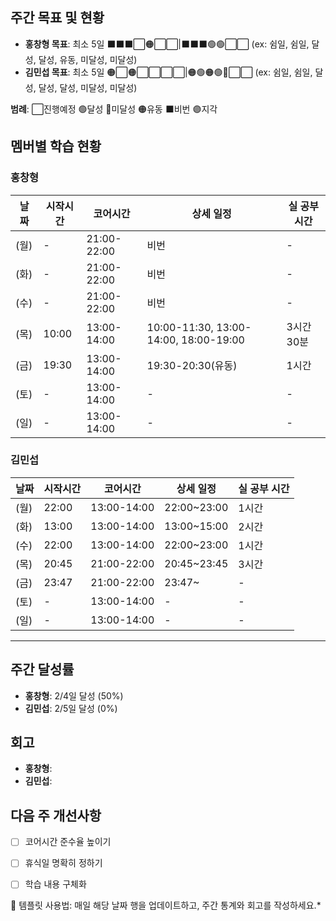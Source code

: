 ## 주간 목표 및 현황
- **홍창형 목표**: 최소 5일 ⬛️⬛️⬛️⬜🟠⬜⬜|⬛️⬛️⬛️🟢🟢⬜⬜ (ex: 쉼일, 쉼일, 달성, 달성, 유동, 미달성, 미달성)
- **김민섭 목표**: 최소 5일 🟠⬜🟠⬜⬜⬜⬜|🟠🟢🟠🟢🔴⬜⬜ (ex: 쉼일, 쉼일, 달성, 달성, 달성, 미달성, 미달성)

**범례**: ⬜진행예정 🟢달성 🔴미달성 🟠유동 ⬛️비번 🟣지각 

## 멤버별 학습 현황


### 홍창형
| 날짜 | 시작시간 | 코어시간 | 상세 일정 |실 공부 시간
|------|----------|----------|-----------|-----------|
|  (월) | - | 21:00-22:00 | 비번 | - |
|  (화) | - | 21:00-22:00 | 비번 | - |
|  (수) | - | 21:00-22:00 | 비번 | - |
|  (목) | 10:00 | 13:00-14:00 | 10:00-11:30, 13:00-14:00, 18:00-19:00 | 3시간 30분 |
|  (금) | 19:30 | 13:00-14:00 | 19:30-20:30(유동) | 1시간 |
|  (토) | - | 13:00-14:00 | - | - |
|  (일) | - | 13:00-14:00 | - | - |

### 김민섭
| 날짜 | 시작시간 | 코어시간 | 상세 일정 |실 공부 시간
|------|----------|----------|-----------|-----------|
|  (월) | 22:00 | 13:00-14:00 | 22:00~23:00 | 1시간 |
|  (화) | 13:00 | 13:00-14:00 | 13:00~15:00 | 2시간 |
|  (수) | 22:00 | 13:00-14:00 | 22:00~23:00 | 1시간 |
|  (목) | 20:45 | 21:00-22:00 | 20:45~23:45 | 3시간 |
|  (금) | 23:47 | 21:00-22:00 | 23:47~ | - |
|  (토) | - | 13:00-14:00 | - | - |
|  (일) | - | 13:00-14:00 | - | - |

---

## 주간 달성률
- **홍창형**: 2/4일 달성 (50%)
- **김민섭**: 2/5일 달성 (0%)

## 회고
- **홍창형**:
- **김민섭**:

## 다음 주 개선사항
- [ ] 코어시간 준수율 높이기
- [ ] 휴식일 명확히 정하기
- [ ] 학습 내용 구체화


📝 템플릿 사용법: 매일 해당 날짜 행을 업데이트하고, 주간 통계와 회고를 작성하세요.*
